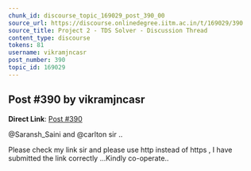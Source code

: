 ```yaml
---
chunk_id: discourse_topic_169029_post_390_00
source_url: https://discourse.onlinedegree.iitm.ac.in/t/169029/390
source_title: Project 2 - TDS Solver - Discussion Thread
content_type: discourse
tokens: 81
username: vikramjncasr
post_number: 390
topic_id: 169029
---
```


## Post #390 by vikramjncasr

**Direct Link**: [Post #390](https://discourse.onlinedegree.iitm.ac.in/t/169029/390)

@Saransh_Saini and @carlton sir ..

Please check my link sir and please use http instead of https , I have submitted the link correctly …Kindly co-operate..
